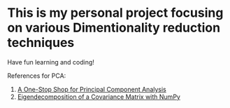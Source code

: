 # This is my personal project focusing on various Dimentionality reduction techniques
Have fun learning and coding!

References for PCA:
1. [A One-Stop Shop for Principal Component Analysis](https://towardsdatascience.com/a-one-stop-shop-for-principal-component-analysis-5582fb7e0a9c)
2. [Eigendecomposition of a Covariance Matrix with NumPy](https://rukshanpramoditha.medium.com/eigendecomposition-of-a-covariance-matrix-with-numpy-c953334c965d)